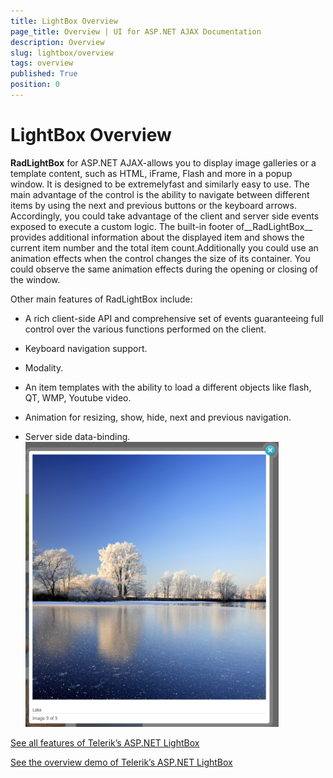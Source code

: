 ```yaml
---
title: LightBox Overview
page_title: Overview | UI for ASP.NET AJAX Documentation
description: Overview
slug: lightbox/overview
tags: overview
published: True
position: 0
---
```


# LightBox Overview



__RadLightBox__ for ASP.NET AJAX-allows you to display image galleries or a template content, such as HTML, iFrame, Flash and more in a popup window. It is designed to be extremelyfast and similarly easy to use. The main advantage of the control is the ability to navigate between different items by using the next and previous buttons or the keyboard arrows. Accordingly, you could take advantage of the client and server side events exposed to execute a custom logic. The built-in footer of__RadLightBox__ provides additional information about the displayed item and shows the current item number and the total item count.Additionally you could use an animation effects when the control changes the size of its container. You could observe the same animation effects during the opening or closing of the window.

Other main features of RadLightBox include:

* A rich client-side API and comprehensive set of events guaranteeing full control over the various functions performed on the client.

* Keyboard navigation support.

* Modality.

* An item templates with the ability to load a different objects like flash, QT, WMP, Youtube video.

* Animation for resizing, show, hide, next and previous navigation.

* Server side data-binding.![lightbox-overview](images/lightbox-overview.png)

[See all features of Telerik’s ASP.NET LightBox](http://www.telerik.com/products/aspnet-ajax/lightbox.aspx)

[See the overview demo of Telerik’s ASP.NET LightBox](http://demos.telerik.com/aspnet-ajax/lightbox/examples/overview/defaultcs.aspx)

## 
